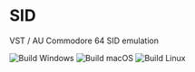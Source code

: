# SID

VST / AU Commodore 64 SID emulation


![Build Windows](https://github.com/FigBug/SID/workflows/Build%20Windows/badge.svg "Build Windows")
![Build macOS](https://github.com/FigBug/SID/workflows/Build%20macOS/badge.svg "Build macOS")
![Build Linux](https://github.com/FigBug/RP2A03/workflows/Build%20Linux/badge.svg "Build Linux")

